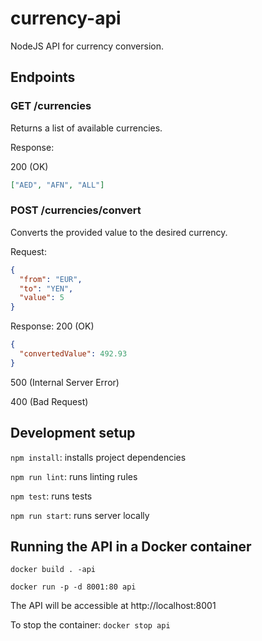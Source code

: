 # currency-api

NodeJS API for currency conversion.

## Endpoints

### GET /currencies
Returns a list of available currencies.

Response:

200 (OK)

```json
["AED", "AFN", "ALL"]
```
### POST /currencies/convert
Converts the provided value to the desired currency.

Request:
```json
{
  "from": "EUR",
  "to": "YEN",
  "value": 5
}
```

Response:
200 (OK)

```json
{
  "convertedValue": 492.93
}
```

500 (Internal Server Error)

400 (Bad Request)

## Development setup

`npm install`: installs project dependencies

`npm run lint`: runs linting rules

`npm test`: runs tests

`npm run start`: runs server locally

## Running the API in a Docker container

`docker build . -api`

`docker run -p -d 8001:80 api`

The API will be accessible at http://localhost:8001

To stop the container:
`docker stop api`
